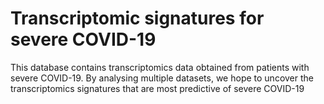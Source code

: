 # Transcriptomic signatures for severe COVID-19
This database contains transcriptomics data obtained from patients with severe COVID-19. By analysing multiple datasets, we hope to uncover the transcriptomics signatures that are most predictive of severe COVID-19
